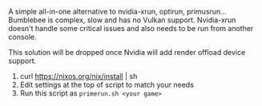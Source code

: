 A simple all-in-one alternative to nvidia-xrun, optirun, primusrun... Bumblebee is complex, slow and has no Vulkan support. Nvidia-xrun doesn't handle some critical issues and also needs to be run from another console.

This solution will be dropped once Nvidia will add render offload device support.

1. curl https://nixos.org/nix/install | sh
2. Edit settings at the top of script to match your needs
3. Run this script as `primerun.sh <your game>`
